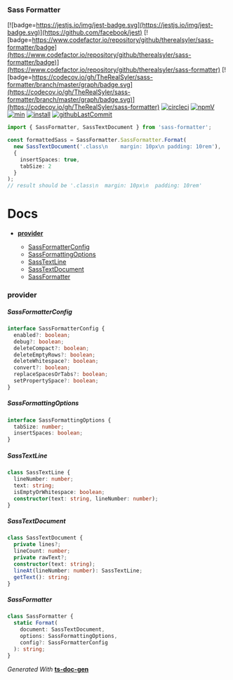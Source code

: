 ### Sass Formatter

<span id="BADGE_GENERATION_MARKER_0"></span>
[![badge=https://jestjs.io/img/jest-badge.svg](https://jestjs.io/img/jest-badge.svg)](https://github.com/facebook/jest) [![badge=https://www.codefactor.io/repository/github/therealsyler/sass-formatter/badge](https://www.codefactor.io/repository/github/therealsyler/sass-formatter/badge)](https://www.codefactor.io/repository/github/therealsyler/sass-formatter) [![badge=https://codecov.io/gh/TheRealSyler/sass-formatter/branch/master/graph/badge.svg](https://codecov.io/gh/TheRealSyler/sass-formatter/branch/master/graph/badge.svg)](https://codecov.io/gh/TheRealSyler/sass-formatter) [![circleci](https://img.shields.io/circleci/build/github/TheRealSyler/sass-formatter)](https://app.circleci.com/github/TheRealSyler/sass-formatter/pipelines) [![npmV](https://img.shields.io/npm/v/sass-formatter?color=green)](https://www.npmjs.com/package/sass-formatter) [![min](https://img.shields.io/bundlephobia/min/sass-formatter)](https://bundlephobia.com/result?p=sass-formatter) [![install](https://badgen.net/packagephobia/install/sass-formatter)](https://packagephobia.now.sh/result?p=sass-formatter) [![githubLastCommit](https://img.shields.io/github/last-commit/TheRealSyler/sass-formatter)](https://github.com/TheRealSyler/sass-formatter)
<span id="BADGE_GENERATION_MARKER_1"></span>

```typescript
import { SassFormatter, SassTextDocument } from 'sass-formatter';

const formattedSass = SassFormatter.SassFormatter.Format(
  new SassTextDocument('.class\n    margin: 10px\n padding: 10rem'),
  {
    insertSpaces: true,
    tabSize: 2
  }
);
// result should be '.class\n  margin: 10px\n  padding: 10rem'
```

<span id="DOC_GENERATION_MARKER_0"></span>

# Docs

- **[provider](#provider)**

  - [SassFormatterConfig](#sassformatterconfig)
  - [SassFormattingOptions](#sassformattingoptions)
  - [SassTextLine](#sasstextline)
  - [SassTextDocument](#sasstextdocument)
  - [SassFormatter](#sassformatter)

### provider

##### SassFormatterConfig

```typescript
interface SassFormatterConfig {
  enabled?: boolean;
  debug?: boolean;
  deleteCompact?: boolean;
  deleteEmptyRows?: boolean;
  deleteWhitespace?: boolean;
  convert?: boolean;
  replaceSpacesOrTabs?: boolean;
  setPropertySpace?: boolean;
}
```

##### SassFormattingOptions

```typescript
interface SassFormattingOptions {
  tabSize: number;
  insertSpaces: boolean;
}
```

##### SassTextLine

```typescript
class SassTextLine {
  lineNumber: number;
  text: string;
  isEmptyOrWhitespace: boolean;
  constructor(text: string, lineNumber: number);
}
```

##### SassTextDocument

```typescript
class SassTextDocument {
  private lines?;
  lineCount: number;
  private rawText?;
  constructor(text: string);
  lineAt(lineNumber: number): SassTextLine;
  getText(): string;
}
```

##### SassFormatter

```typescript
class SassFormatter {
  static Format(
    document: SassTextDocument,
    options: SassFormattingOptions,
    config?: SassFormatterConfig
  ): string;
}
```

_Generated With_ **[ts-doc-gen](https://www.npmjs.com/package/ts-doc-gen)**
<span id="DOC_GENERATION_MARKER_1"></span>
